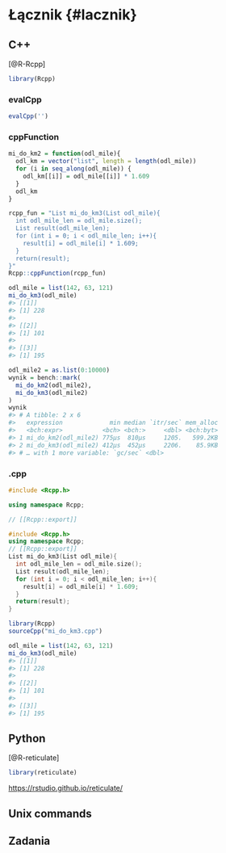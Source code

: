 # Łącznik {#lacznik}

<!-- intro o r jako jezyku laczacym inne -->
<!-- intro o innych łącznikach -->
<!-- rust, java, javascript, ?? -->

## C++

<!-- Rcpp -->
<!-- intro to Cpp -->
<!-- https://cran.r-project.org/web/packages/Rcpp/vignettes/Rcpp-introduction.pdf -->
<!-- data type -->
<!-- scalars -->
<!-- semicolons -->
<!-- loops -->
<!-- many more -->
[@R-Rcpp]


```r
library(Rcpp)
```

### evalCpp


```r
evalCpp('')
```

### cppFunction


```r
mi_do_km2 = function(odl_mile){
  odl_km = vector("list", length = length(odl_mile))
  for (i in seq_along(odl_mile)) {
    odl_km[[i]] = odl_mile[[i]] * 1.609
  }
  odl_km
}
```


```r
rcpp_fun = "List mi_do_km3(List odl_mile){
  int odl_mile_len = odl_mile.size();
  List result(odl_mile_len);
  for (int i = 0; i < odl_mile_len; i++){
    result[i] = odl_mile[i] * 1.609;
  }
  return(result);
}"
Rcpp::cppFunction(rcpp_fun)
```


```r
odl_mile = list(142, 63, 121)
mi_do_km3(odl_mile)
#> [[1]]
#> [1] 228
#> 
#> [[2]]
#> [1] 101
#> 
#> [[3]]
#> [1] 195
```


```r
odl_mile2 = as.list(0:10000)
wynik = bench::mark(
  mi_do_km2(odl_mile2),
  mi_do_km3(odl_mile2)
)
wynik
#> # A tibble: 2 x 6
#>   expression             min median `itr/sec` mem_alloc
#>   <bch:expr>           <bch> <bch:>     <dbl> <bch:byt>
#> 1 mi_do_km2(odl_mile2) 775µs  810µs     1205.   599.2KB
#> 2 mi_do_km3(odl_mile2) 412µs  452µs     2206.    85.9KB
#> # … with 1 more variable: `gc/sec` <dbl>
```

### .cpp

<!-- ref to \@ref(tworzenie-pakietow) -->

<!-- header file -->


```cpp
#include <Rcpp.h>
```


```cpp
using namespace Rcpp;
```


```cpp
// [[Rcpp::export]]
```

<!-- internal vs exported functions -->


```cpp
#include <Rcpp.h>
using namespace Rcpp;
// [[Rcpp::export]]
List mi_do_km3(List odl_mile){
  int odl_mile_len = odl_mile.size();
  List result(odl_mile_len);
  for (int i = 0; i < odl_mile_len; i++){
    result[i] = odl_mile[i] * 1.609;
  }
  return(result);
}
```


```r
library(Rcpp)
sourceCpp("mi_do_km3.cpp")

odl_mile = list(142, 63, 121)
mi_do_km3(odl_mile)
#> [[1]]
#> [1] 228
#> 
#> [[2]]
#> [1] 101
#> 
#> [[3]]
#> [1] 195
```

<!-- note - packages -->
<!-- indexing starts at 0 -->

<!-- https://adv-r.hadley.nz/rcpp.html -->
<!-- https://csgillespie.github.io/efficientR/performance.html#rcpp -->
<!-- http://thecoatlessprofessor.com/programming/unofficial-rcpp-api-documentation/#minmax -->

## Python
<!-- reticulate -->

[@R-reticulate]


```r
library(reticulate)
```

<!-- setting Python version -->
<!-- four types of connections with Python -->

<!-- Type Conversions -->
<!-- Importing Modules -->
<!-- Getting Help -->

https://rstudio.github.io/reticulate/

## Unix commands


<!-- https://stackoverflow.com/questions/48605776/difference-between-system-and-system2-in-r-capture-file-names-in-variable -->
<!-- https://stackoverflow.com/questions/5745886/r-and-system-calls -->
<!-- https://tomaztsql.wordpress.com/2020/01/06/working-with-system-commands-in-r/ -->
<!-- https://joongsup.rbind.io/post/2018/02/05/run-system-commands-or-shell-sripts-from-an-interactive-r-session/ -->

<!-- grep -->
<!-- cat -->
<!-- find -->
<!-- head/tail -->
<!-- awk -->
<!-- man -->

<!-- https://github.com/microsoft/terminal -->
<!-- http://www.makoweabc.pl/2009/12/os-x-terminal-jak-go-uruchomic-krok-po-kroku/ -->
<!-- https://ubuntu.com/tutorials/command-line-for-beginners#1-overview -->
<!-- https://neowaylabs.github.io/programming/unix-shell-for-data-scientists/?utm_source=hackernewsletter&utm_medium=email&utm_term=data -->
<!-- https://missing.csail.mit.edu/ -->

## Zadania

